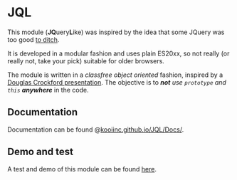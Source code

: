 # JQL

This module (<b>JQ</b>uery<b>L</b>ike) was inspired by the idea that some JQuery was too good <a target="_blank" href="http://youmightnotneedjquery.com/" rel="nofollow">to ditch</a>.

It is developed in a modular fashion and uses plain ES20xx, so not really (or really not, take your pick) suitable for older browsers.

The module is written in a <i>classfree object oriented</i> fashion, inspired by a <a target="_blank" href="https://youtu.be/XFTOG895C7c?t=2562">Douglas Crockford presentation</a>. The objective is to ***not** use `prototype` and `this` **anywhere*** in the code.

## Documentation
Documentation can be found @[kooiinc.github.io/JQL/Docs/](https://kooiinc.github.io/JQL/Docs/).

## Demo and test
A test and demo of this module can be found [here](https://kooi.dev/JQLDemo/).